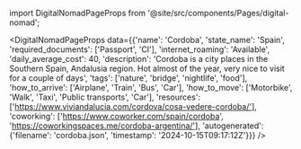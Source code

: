 
import DigitalNomadPageProps from '@site/src/components/Pages/digital-nomad';

<DigitalNomadPageProps
    data={{'name': 'Cordoba', 'state_name': 'Spain', 'required_documents': ['Passport', 'CI'], 'internet_roaming': 'Available', 'daily_average_cost': 40, 'description': 'Cordoba is a city places in the Southern Spain, Andalusia region. Hot almost of the year, very nice to visit for a couple of days', 'tags': ['nature', 'bridge', 'nightlife', 'food'], 'how_to_arrive': ['Airplane', 'Train', 'Bus', 'Car'], 'how_to_move': ['Motorbike', 'Walk', 'Taxi', 'Public transports', 'Car'], 'resources': ['https://www.viviandalucia.com/cordova/cosa-vedere-cordoba/'], 'coworking': ['https://www.coworker.com/spain/cordoba', 'https://coworkingspaces.me/cordoba-argentina/'], 'autogenerated': {'filename': 'cordoba.json', 'timestamp': '2024-10-15T09:17:12Z'}}}
/>
